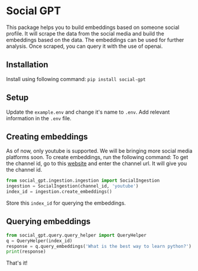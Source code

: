 # Social GPT
This package helps you to build embeddings based on someone social profile. It will scrape the data from the social media and build the embeddings based on the data. The embeddings can be used for further analysis.
Once scraped, you can query it with the use of openai.

## Installation
Install using following command:
`pip install social-gpt`

## Setup
Update the `example.env` and change it's name to `.env`. Add relevant information in the `.env` file.

## Creating embeddings

As of now, only youtube is supported. We will be bringing more social media platforms soon. To create embeddings, run the following command:
To get the channel id, go to this [website](https://commentpicker.com/youtube-channel-id.php) and enter the channel url. It will give you the channel id. 
``` python
from social_gpt.ingestion.ingestion import SocialIngestion
ingestion = SocialIngestion(channel_id, 'youtube')
index_id = ingestion.create_embeddings()
```
Store this `index_id` for querying the embeddings.

## Querying embeddings

``` python
from social_gpt.query.query_helper import QueryHelper
q = QueryHelper(index_id)
response = q.query_embeddings('What is the best way to learn python?')
print(response)
```

That's it!
